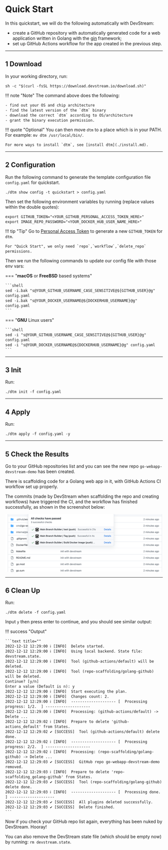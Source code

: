 # Quick Start

In this quickstart, we will do the following automatically with DevStream:

- create a GitHub repository with automatically generated code for a web application written in Golang with the [gin](https://github.com/gin-gonic/gin) framework;
- set up GitHub Actions workflow for the app created in the previous step.

---

## 1 Download

In your working directory, run:

```shell
sh -c "$(curl -fsSL https://download.devstream.io/download.sh)"
```

<script id="asciicast-TqB17iqGyksHVKOMNVDqSqgQn" src="https://asciinema.org/a/TqB17iqGyksHVKOMNVDqSqgQn.js" async></script>

!!! note "Note"
    The command above does the following:
 
    - find out your OS and chip architecture
    - find the latest version of the `dtm` binary
    - download the correct `dtm` according to OS/architecture
    - grant the binary execution permission.

!!! quote "Optional"
    You can then move `dtm` to a place which is in your PATH. For example: `mv dtm /usr/local/bin/`.
    
    For more ways to install `dtm`, see [install dtm](./install.md).

---

## 2 Configuration

Run the following command to generate the template configuration file `config.yaml` for quickstart.

```shell
./dtm show config -t quickstart > config.yaml
```

Then set the following environment variables by running (replace values within the double quotes):

```shell
export GITHUB_TOKEN="<YOUR_GITHUB_PERSONAL_ACCESS_TOKEN_HERE>"
export IMAGE_REPO_PASSWORD="<YOUR_DOCKER_HUB_USER_NAME_HERE>"
```

!!! tip "Tip"
    Go to [Personal Access Token](https://github.com/settings/tokens/new) to generate a new `GITHUB_TOKEN` for `dtm`.
    
    For "Quick Start", we only need `repo`,`workflow`,`delete_repo` permissions.

Then we run the following commands to update our config file with those env vars:

===  "**macOS** or **FreeBSD** based systems"

    ```shell
    sed -i.bak "s@YOUR_GITHUB_USERNAME_CASE_SENSITIVE@${GITHUB_USER}@g" config.yaml
    sed -i.bak "s@YOUR_DOCKER_USERNAME@${DOCKERHUB_USERNAME}@g" config.yaml
    ```

=== "**GNU** Linux users"
 
    ```shell
    sed -i "s@YOUR_GITHUB_USERNAME_CASE_SENSITIVE@${GITHUB_USER}@g" config.yaml
    sed -i "s@YOUR_DOCKER_USERNAME@${DOCKERHUB_USERNAME}@g" config.yaml
    ```

<script id="asciicast-4yp3VlJZ3WsPbuVwlh6GsXTJI" src="https://asciinema.org/a/4yp3VlJZ3WsPbuVwlh6GsXTJI.js" async></script>

---

## 3 Init

Run:

```shell
./dtm init -f config.yaml
```

<script id="asciicast-p3Uq9NuC5R53gRrUYmd6aMMRx" src="https://asciinema.org/a/p3Uq9NuC5R53gRrUYmd6aMMRx.js" async></script>

---

## 4 Apply

Run:

```shell
./dtm apply -f config.yaml -y
```

<script id="asciicast-eoWGI8l6wiNZ3misK8xZjp1fv" src="https://asciinema.org/a/eoWGI8l6wiNZ3misK8xZjp1fv.js" async></script>

---

## 5 Check the Results

Go to your GitHub repositories list and you can see the new repo `go-webapp-devstream-demo` has been created.

There is scaffolding code for a Golang web app in it, with GitHub Actions CI workflow set up properly.

The commits (made by DevStream when scaffolding the repo and creating workflows) have triggered the CI, and the workflow has finished successfully, as shown in the screenshot below:

![](./images/quickstart.png)

---

## 6 Clean Up

Run:

```shell
./dtm delete -f config.yaml
```

Input `y` then press enter to continue, and you should see similar output:

!!! success "Output"

    ```text title=""
    2022-12-12 12:29:00 ℹ [INFO]  Delete started.
    2022-12-12 12:29:00 ℹ [INFO]  Using local backend. State file: devstream.state.
    2022-12-12 12:29:00 ℹ [INFO]  Tool (github-actions/default) will be deleted.
    2022-12-12 12:29:00 ℹ [INFO]  Tool (repo-scaffolding/golang-github) will be deleted.
    Continue? [y/n]
    Enter a value (Default is n): y
    2022-12-12 12:29:00 ℹ [INFO]  Start executing the plan.
    2022-12-12 12:29:00 ℹ [INFO]  Changes count: 2.
    2022-12-12 12:29:00 ℹ [INFO]  -------------------- [  Processing progress: 1/2.  ] --------------------
    2022-12-12 12:29:00 ℹ [INFO]  Processing: (github-actions/default) -> Delete ...
    2022-12-12 12:29:02 ℹ [INFO]  Prepare to delete 'github-actions_default' from States.
    2022-12-12 12:29:02 ✔ [SUCCESS]  Tool (github-actions/default) delete done.
    2022-12-12 12:29:02 ℹ [INFO]  -------------------- [  Processing progress: 2/2.  ] --------------------
    2022-12-12 12:29:02 ℹ [INFO]  Processing: (repo-scaffolding/golang-github) -> Delete ...
    2022-12-12 12:29:03 ✔ [SUCCESS]  GitHub repo go-webapp-devstream-demo removed.
    2022-12-12 12:29:03 ℹ [INFO]  Prepare to delete 'repo-scaffolding_golang-github' from States.
    2022-12-12 12:29:03 ✔ [SUCCESS]  Tool (repo-scaffolding/golang-github) delete done.
    2022-12-12 12:29:03 ℹ [INFO]  -------------------- [  Processing done.  ] --------------------
    2022-12-12 12:29:03 ✔ [SUCCESS]  All plugins deleted successfully.
    2022-12-12 12:29:03 ✔ [SUCCESS]  Delete finished.
    ```

Now if you check your GitHub repo list again, everything has been nuked by DevStream. Hooray!

You can also remove the DevStream state file (which should be empty now) by running: `rm devstream.state`.
